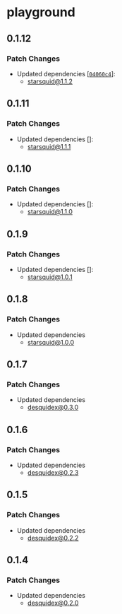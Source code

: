 # playground

## 0.1.12

### Patch Changes

- Updated dependencies [[`04060c4`](https://github.com/sgalcheung/starsquid/commit/04060c47c055f5565a0ca904eae14862154ae9bd)]:
  - starsquid@1.1.2

## 0.1.11

### Patch Changes

- Updated dependencies []:
  - starsquid@1.1.1

## 0.1.10

### Patch Changes

- Updated dependencies []:
  - starsquid@1.1.0

## 0.1.9

### Patch Changes

- Updated dependencies []:
  - starsquid@1.0.1

## 0.1.8

### Patch Changes

- Updated dependencies
  - starsquid@1.0.0

## 0.1.7

### Patch Changes

- Updated dependencies
  - desquidex@0.3.0

## 0.1.6

### Patch Changes

- Updated dependencies
  - desquidex@0.2.3

## 0.1.5

### Patch Changes

- Updated dependencies
  - desquidex@0.2.2

## 0.1.4

### Patch Changes

- Updated dependencies
  - desquidex@0.2.0
